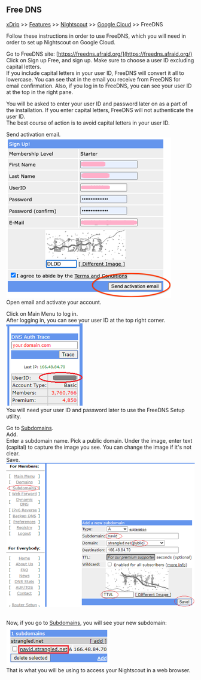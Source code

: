 ## Free DNS
[xDrip](../../README.md) >> [Features](../Features_page.md) >> [Nightscout](../Nightscout_page.md) >> [Google Cloud](./GoogleCloud.md) >> FreeDNS  

Follow these instructions in order to use FreeDNS, which you will need in order to set up Nightscout on Google Cloud.  
  
Go to FreeDNS site: [https://freedns.afraid.org/](https://freedns.afraid.org/)  
Click on Sign up Free, and sign up.  Make sure to choose a user ID excluding capital letters.  
If you include capital letters in your user ID, FreeDNS will convert it all to lowercase.  You can see that in the email you receive from FreeDNS for email confirmation.  Also, if you log in to FreeDNS, you can see your user ID at the top in the right pane.  
  
You will be asked to enter your user ID and password later on as a part of the installation.  If you enter capital letters, FreeDNS will not authenticate the user ID.  
The best course of action is to avoid capital letters in your user ID.  
  
Send activation email.  
![](./images/FreeDNS1.png)  
Open email and activate your account.  
  
Click on Main Menu to log in.  
After logging in, you can see your user ID at the top right corner.  
![](./images/FD_userID.png)  
You will need your user ID and password later to use the FreeDNS Setup utility.  
  
Go to [Subdomains](https://freedns.afraid.org/subdomain/).  
Add.  
Enter a subdomain name.  Pick a public domain.  Under the image, enter text (capital) to capture the image you see.  You can change the image if it's not clear.  
Save.  
![](./images/FreeDNS2.png)  
<br/>  
  
Now, if you go to [Subdomains](https://freedns.afraid.org/subdomain/), you will see your new subdomain:  
![](./images/FD_hostname.png)  
That is what you will be using to access your Nightscout in a web browser.  
<br/>  
<br/>  
 
